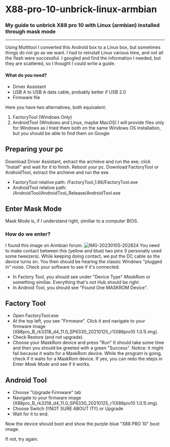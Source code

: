 # X88-pro-10-unbrick-linux-armbian

### My guide to unbrick X88 pro 10 with Linux (armbian) installed through mask mode

---

Using Multitool I converted this Android box to a Linux box, but sometimes things do not go as we want. I had to reinstall Linux various time, and not all the flash were successful. I googled and find the information I needed, but they are scattered, so I thought I could write a guide.

#### What do you need?

+ Driver Assistant
+ USB A to USB A data cable, probably better if USB 2.0 
+ Firmware file

Here you have two alternatives, both equivalent:
1. FactoryTool (Windows Only)
2. AndroidTool (Windows and Linux, maybe MacOS)
   I will provide files only for Windows as I tried them both on the same Windows OS installation, but you should be able to find them on Google
## Preparing your pc
Download Driver Assistant, extract the archieve and run the exe; click "Install" and wait for it to finish. Reboot your pc.
Download FactoryTool or AndroidTool, extract the archieve and run the exe. 
+ FactoryTool relative path: /FactoryTool_1.66/FactoryTool.exe
+ AndroidTool relative path: /AndroidTool/AndroidTool_Release/AndroidTool.exe

## Enter Mask Mode
Mask Mode is, if I understand right, similiar to a computer BIOS.
### How do we enter?
I found this image on Armbian forum.
![IMG-20230105-202824](https://github.com/CtrlValCanc/X88-pro-10-unbrick/assets/85836574/115b83b4-10ed-4079-8b70-41a61e8b079a)
You need to make contact between this (yellow and blue) two pins (I personally used some tweezers).
While keeping doing contact, we put the DC cable so the device turns on. 
You then should be hearing the classic Windows "plugged in" noise. 
Check your software to see if it's connected.
+ In Factory Tool, you should see under "Device Type" _MaskRom_ or something similiar. Everything that's not Hub should be right.
+ In Android Tool, you should see "Found One MASKROM Device".

## Factory Tool

+ Open FactoryTool.exe
+ At the top left, you see "Firmware". Click it and navigate to your firmware image (X88pro_B_rk3318_d4_11.0_SP6330_20210125_r1(X88pro10 1.0.1).img).
+ Check Restore (and not upgrade).
+ Choose your MaskRom device and press "Run"
It should take some time and then you should be greeted with a green "Success".
Notice: it might fail because it waits for a MaskRom device. While the program is going, check if it waits for a MaskRom device. If yes, you can redo the steps in _Enter Mask Mode_ and see if it works.

## Android Tool

+ Choose "Upgrade Firmware" tab
+ Navigate to your firmware image (X88pro_B_rk3318_d4_11.0_SP6330_20210125_r1(X88pro10 1.0.1).img).
+ Choose Switch (!!NOT SURE ABOUT IT!!) or Upgrade
+ Wait for it to end.


Now the device should boot and show the purple-blue "X88 PRO 10" boot image.

If not, try again.


